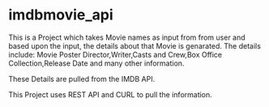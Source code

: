 # imdbmovie_api
This is a Project which takes Movie names as input from from user and based upon the input, the details about 
that Movie is genarated.
The details include:
Movie Poster
Director,Writer,Casts and Crew,Box Office Collection,Release Date and many other information.

These Details are pulled from the IMDB API.

This Project uses REST API and CURL to pull the information.
